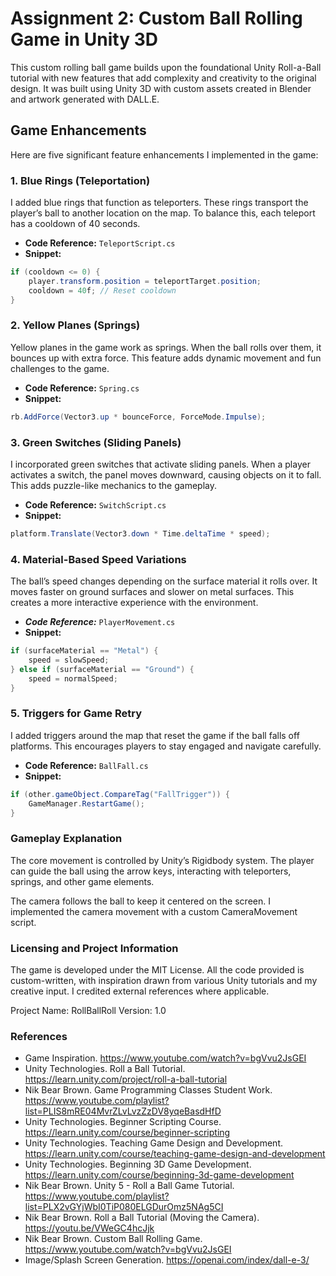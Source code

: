 # Assignment 2: Custom Ball Rolling Game in Unity 3D

This custom rolling ball game builds upon the foundational Unity Roll-a-Ball tutorial with new features that add complexity and creativity to the original design. It was built using Unity 3D with custom assets created in Blender and artwork generated with DALL.E.

## Game Enhancements
Here are five significant feature enhancements I implemented in the game:

### 1. Blue Rings (Teleportation)
I added blue rings that function as teleporters. These rings transport the player’s ball to another location on the map. To balance this, each teleport has a cooldown of 40 seconds.

- **Code Reference:** `TeleportScript.cs`
- **Snippet:**
```csharp
if (cooldown <= 0) {
    player.transform.position = teleportTarget.position;
    cooldown = 40f; // Reset cooldown
}
```

### 2. Yellow Planes (Springs)
Yellow planes in the game work as springs. When the ball rolls over them, it bounces up with extra force. This feature adds dynamic movement and fun challenges to the game.

- **Code Reference:** `Spring.cs`
- **Snippet:**
```csharp
rb.AddForce(Vector3.up * bounceForce, ForceMode.Impulse);
```

### 3. Green Switches (Sliding Panels)
I incorporated green switches that activate sliding panels. When a player activates a switch, the panel moves downward, causing objects on it to fall. This adds puzzle-like mechanics to the gameplay.

- **Code Reference:** `SwitchScript.cs`
- **Snippet:**
```csharp
platform.Translate(Vector3.down * Time.deltaTime * speed);
```

### 4. Material-Based Speed Variations
The ball’s speed changes depending on the surface material it rolls over. It moves faster on ground surfaces and slower on metal surfaces. This creates a more interactive experience with the environment.

- ***Code Reference:*** `PlayerMovement.cs`
- **Snippet:**
```csharp
if (surfaceMaterial == "Metal") {
    speed = slowSpeed;
} else if (surfaceMaterial == "Ground") {
    speed = normalSpeed;
}
```

### 5. Triggers for Game Retry
I added triggers around the map that reset the game if the ball falls off platforms. This encourages players to stay engaged and navigate carefully.

- **Code Reference:** ``BallFall.cs``
- **Snippet:**
```csharp
if (other.gameObject.CompareTag("FallTrigger")) {
    GameManager.RestartGame();
}
```

### Gameplay Explanation
The core movement is controlled by Unity’s Rigidbody system. The player can guide the ball using the arrow keys, interacting with teleporters, springs, and other game elements.

The camera follows the ball to keep it centered on the screen. I implemented the camera movement with a custom CameraMovement script.

### Licensing and Project Information
The game is developed under the MIT License. All the code provided is custom-written, with inspiration drawn from various Unity tutorials and my creative input. I credited external references where applicable.

Project Name: RollBallRoll
Version: 1.0

### References
- Game Inspiration. https://www.youtube.com/watch?v=bgVvu2JsGEI
- Unity Technologies. Roll a Ball Tutorial. https://learn.unity.com/project/roll-a-ball-tutorial
- Nik Bear Brown. Game Programming Classes Student Work. https://www.youtube.com/playlist?list=PLIS8mRE04MvrZLvLvzZzDV8yqeBasdHfD
- Unity Technologies. Beginner Scripting Course. https://learn.unity.com/course/beginner-scripting
- Unity Technologies. Teaching Game Design and Development. https://learn.unity.com/course/teaching-game-design-and-development
- Unity Technologies. Beginning 3D Game Development. https://learn.unity.com/course/beginning-3d-game-development
- Nik Bear Brown. Unity 5 - Roll a Ball Game Tutorial. https://www.youtube.com/playlist?list=PLX2vGYjWbI0TiP080ELGDurOmz5NAg5CI
- Nik Bear Brown. Roll a Ball Tutorial (Moving the Camera). https://youtu.be/VWeGC4hcJjk
- Nik Bear Brown. Custom Ball Rolling Game. https://www.youtube.com/watch?v=bgVvu2JsGEI
- Image/Splash Screen Generation. https://openai.com/index/dall-e-3/
